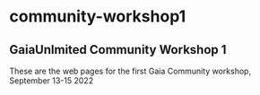 # community-workshop1

## GaiaUnlmited Community Workshop 1

These are the web pages for the first Gaia Community workshop, September 13-15 2022